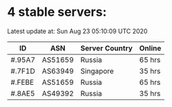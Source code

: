 # 4 stable servers:

Latest update at: Sun Aug 23 05:10:09 UTC 2020

| ID | ASN | Server Country | Online |
| -- | --- | -------------- | ------ |
| #.95A7 | AS51659 | Russia | 65 hrs |
| #.7F1D | AS63949 | Singapore | 35 hrs |
| #.FEBE | AS51659 | Russia | 65 hrs |
| #.8AE5 | AS49392 | Russia | 35 hrs |

